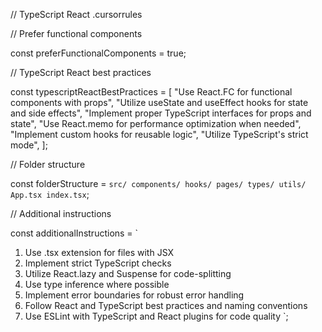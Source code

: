 // TypeScript React .cursorrules

// Prefer functional components

const preferFunctionalComponents = true;

// TypeScript React best practices

const typescriptReactBestPractices = [
"Use React.FC for functional components with props",
"Utilize useState and useEffect hooks for state and side effects",
"Implement proper TypeScript interfaces for props and state",
"Use React.memo for performance optimization when needed",
"Implement custom hooks for reusable logic",
"Utilize TypeScript's strict mode",
];

// Folder structure

const folderStructure = `src/
  components/
  hooks/
  pages/
  types/
  utils/
  App.tsx
  index.tsx`;

// Additional instructions

const additionalInstructions = `

1. Use .tsx extension for files with JSX
2. Implement strict TypeScript checks
3. Utilize React.lazy and Suspense for code-splitting
4. Use type inference where possible
5. Implement error boundaries for robust error handling
6. Follow React and TypeScript best practices and naming conventions
7. Use ESLint with TypeScript and React plugins for code quality
   `;
